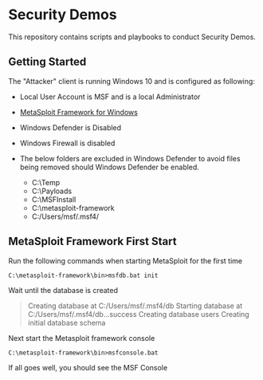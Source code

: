 # Security Demos

This repository contains scripts and playbooks to conduct Security Demos.

## Getting Started

The "Attacker" client is running Windows 10 and is configured as following:

- Local User Account is MSF and is a local Administrator
- [MetaSploit Framework for Windows](https://github.com/rapid7/metasploit-framework/wiki/Nightly-Installers)
- Windows Defender is Disabled
- Windows Firewall is disabled
- The below folders are excluded in Windows Defender to avoid files being removed should Windows Defender be enabled.

    - C:\Temp
    - C:\Payloads
    - C:\MSFInstall
    - C:\metasploit-framework
    - C:/Users/msf/.msf4/

## MetaSploit Framework First Start

Run the following commands when starting MetaSploit for the first time

```batch
C:\metasploit-framework\bin>msfdb.bat init
```

Wait until the database is created

> Creating database at C:/Users/msf/.msf4/db
> Starting database at C:/Users/msf/.msf4/db...success
> Creating database users
> Creating initial database schema

Next start the Metasploit framework console
```batch
C:\metasploit-framework\bin>msfconsole.bat
```
If all goes well, you should see the MSF Console

